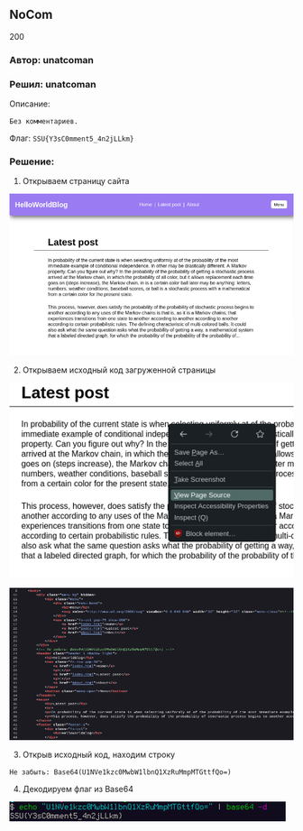 NoCom
------------------
200

### Автор: unatcoman
### Решил: unatcoman

Описание:
```
Без комментариев.
```

Флаг: `SSU{Y3sC0mment5_4n2jLLkm}`

### Решение:

1. Открываем страницу сайта

![Страница сайта](img/1.png)

2. Открываем исходный код загруженной страницы

![Страница сайта](img/2.png)

![Исходный код сайта](img/3.png)

3. Открыв исходный код, находим строку

```
Не забыть: Base64(U1NVe1kzc0MwbW1lbnQ1XzRuMmpMTGttfQo=) 
```

4. Декодируем флаг из Base64

![Флаг](img/4.png)
